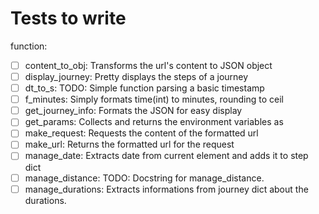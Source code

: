 # Tests to write

function:
 - [ ] content_to_obj: Transforms the url's content to JSON object
 - [ ] display_journey: Pretty displays the steps of a journey
 - [ ] dt_to_s: TODO: Simple function parsing a basic timestamp
 - [ ] f_minutes: Simply formats time(int) to minutes, rounding to ceil
 - [ ] get_journey_info: Formats the JSON for easy display
 - [ ] get_params: Collects and returns the environment variables as
 - [ ] make_request: Requests the content of the formatted url
 - [ ] make_url: Returns the formatted url for the request
 - [ ] manage_date: Extracts date from current element and adds it to step dict
 - [ ] manage_distance: TODO: Docstring for manage_distance.
 - [ ] manage_durations: Extracts informations from journey dict about the durations.
